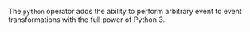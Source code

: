 The `python` operator adds the ability to perform arbitrary event to event
transformations with the full power of Python 3.
